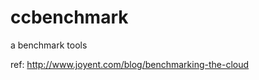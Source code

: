 ccbenchmark
===========

a benchmark tools


ref: http://www.joyent.com/blog/benchmarking-the-cloud
